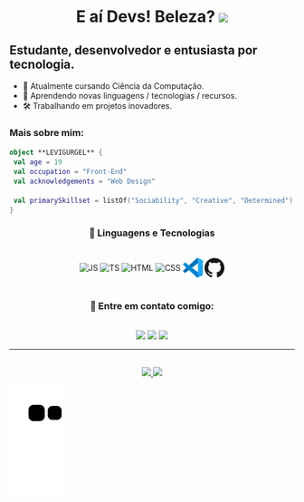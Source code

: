 <div>
  <h1 align="center">E aí Devs! Beleza?  <img src="https://raw.githubusercontent.com/kaueMarques/kaueMarques/master/hi.gif" width="25px"></h1>
</div>

<!-- INFORMAÇÕES BÁSICAS -->
## **Estudante, desenvolvedor e entusiasta por tecnologia.**

- 📘 Atualmente cursando Ciência da Computação.
- 🔭 Aprendendo novas linguagens / tecnologias / recursos.
- 🛠️ Trabalhando em projetos inovadores.

### **Mais sobre mim:**


```kotlin
object **LEVIGURGEL** {
 val age = 19
 val occupation = "Front-End"
 val acknowledgements = "Web Design"
 
 val primarySkillset = listOf("Sociability", "Creative", "Determined")
}
```


<!-- FIM DE INFORMAÇÕES BÁSICAS -->

<!-- LINGUAGENS E TECNOLOGIAS -->
 <div align="center">

 ### 🧠 **Linguagens e Tecnologias**
 </div>
 
<div align="center" valign="top"><br> 
  <img align="center" alt="JS" src="https://img.shields.io/badge/JavaScript-323330?style=for-the-badge&logo=javascript&logoColor=F7DF1E">
  <img align="center" alt="TS" src="https://img.shields.io/badge/TypeScript-007ACC?style=for-the-badge&logo=typescript&logoColor=white">
  <img align="center" alt="HTML"  src="https://img.shields.io/badge/HTML5-E34F26?style=for-the-badge&logo=html5&logoColor=white">
  <img align="center" alt="CSS"  src="https://img.shields.io/badge/CSS3-1572B6?style=for-the-badge&logo=css3&logoColor=white">
  <img align="center" alt="VSCODE" height="35" width="35" src="https://raw.githubusercontent.com/github/explore/80688e429a7d4ef2fca1e82350fe8e3517d3494d/topics/visual-studio-code/visual-studio-code.png">
  <img align="center" alt="GITHUB" height="35" width="35" src="https://raw.githubusercontent.com/github/explore/78df643247d429f6cc873026c0622819ad797942/topics/github/github.png">
</div><br>
<!-- FIM DE LINGUAGENS E TECNOLOGIAS -->

<!-- CONTATO -->
<div align="center">
 
 ### 📧 **Entre em contato comigo:**
 </div>
<br>
<div align="center">
  <a href="https://www.instagram.com/levgurgel/" target="_blank"><img src="https://cdn.discordapp.com/attachments/916083596115193866/924573607609372672/Icone-Instagram-PNG.png" width="50px"target="_blank"></a>
  <a href="https://www.linkedin.com/in/levi-gurgel-85685b229/" target="_blank"><img src="https://cdn.discordapp.com/attachments/916083596115193866/924574537083940874/174857.png" width="50px" target="_blank"></a>
  <a href = "mailto:leevigurgel@gmail.com"><img src="https://cdn.discordapp.com/attachments/916083596115193866/924574221424799754/logo-gmail-2048.png" width="45px" target="_blank"></a>
  

  <br>
</div>
 <!-- FIM DE CONTATO -->


 
---
<br>

<!-- ESTÁTISTICAS -->
<div align="center">
  <a href="https://github.com/levigurgel">
  <img height="180em" src="https://github-readme-stats.vercel.app/api?username=levigurgel&show_icons=true&theme=dark&include_all_commits=true&count_private=true"/>
  <img height="180em" src="https://github-readme-stats.vercel.app/api/top-langs/?username=duribeiro&layout=compact&langs_count=7&theme=dark"/>
</div>
<!-- FIM DE ESTÁTISTICAS -->

<!-- I'M USING 'RAFABALLERINI' SNAKE ANIMATION ONLY FOR DESIGN PURPOSE. I'M NOT TRYING TO USE ALL HER COMMITS TO IMPRESS ANYONE -->
![Snake animation](https://github.com/rafaballerini/rafaballerini/blob/output/github-contribution-grid-snake.svg)
<!-- END -->

